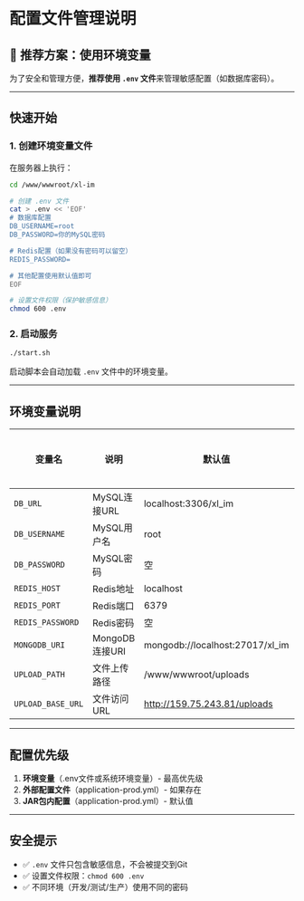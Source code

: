 # 配置文件管理说明

## 🎯 推荐方案：使用环境变量

为了安全和管理方便，**推荐使用 `.env` 文件**来管理敏感配置（如数据库密码）。

---

## 快速开始

### 1. 创建环境变量文件

在服务器上执行：

```bash
cd /www/wwwroot/xl-im

# 创建 .env 文件
cat > .env << 'EOF'
# 数据库配置
DB_USERNAME=root
DB_PASSWORD=你的MySQL密码

# Redis配置（如果没有密码可以留空）
REDIS_PASSWORD=

# 其他配置使用默认值即可
EOF

# 设置文件权限（保护敏感信息）
chmod 600 .env
```

### 2. 启动服务

```bash
./start.sh
```

启动脚本会自动加载 `.env` 文件中的环境变量。

---

## 环境变量说明

| 变量名 | 说明 | 默认值 | 是否必填 |
|--------|------|--------|----------|
| `DB_URL` | MySQL连接URL | localhost:3306/xl_im | 否 |
| `DB_USERNAME` | MySQL用户名 | root | 否 |
| `DB_PASSWORD` | MySQL密码 | 空 | **是** |
| `REDIS_HOST` | Redis地址 | localhost | 否 |
| `REDIS_PORT` | Redis端口 | 6379 | 否 |
| `REDIS_PASSWORD` | Redis密码 | 空 | 否 |
| `MONGODB_URI` | MongoDB连接URI | mongodb://localhost:27017/xl_im | 否 |
| `UPLOAD_PATH` | 文件上传路径 | /www/wwwroot/uploads | 否 |
| `UPLOAD_BASE_URL` | 文件访问URL | http://159.75.243.81/uploads | 否 |

---

## 配置优先级

1. **环境变量**（.env文件或系统环境变量）- 最高优先级
2. **外部配置文件**（application-prod.yml）- 如果存在
3. **JAR包内配置**（application-prod.yml）- 默认值

---

## 安全提示

- ✅ `.env` 文件只包含敏感信息，不会被提交到Git
- ✅ 设置文件权限：`chmod 600 .env`
- ✅ 不同环境（开发/测试/生产）使用不同的密码

